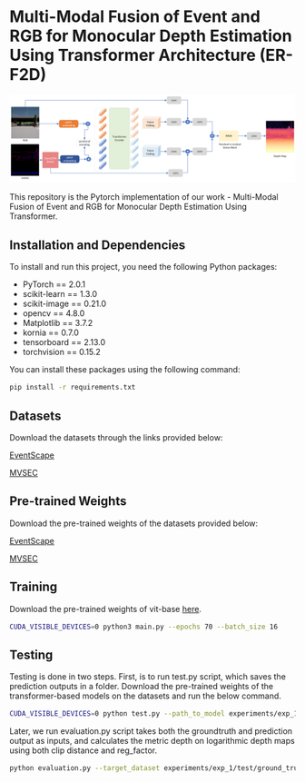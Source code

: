 # Multi-Modal Fusion of Event and RGB for Monocular Depth Estimation Using Transformer Architecture (ER-F2D)
<p>
<img src="img/model_architecture.png" width="900">
</p>
This repository is the Pytorch implementation of our work - Multi-Modal Fusion of Event and RGB for Monocular Depth Estimation Using Transformer.


## Installation and Dependencies

To install and run this project, you need the following Python packages:

- PyTorch == 2.0.1
- scikit-learn == 1.3.0
- scikit-image == 0.21.0
- opencv == 4.8.0
- Matplotlib == 3.7.2
- kornia == 0.7.0
- tensorboard == 2.13.0
- torchvision == 0.15.2

You can install these packages using the following command:

```bash
pip install -r requirements.txt
```
## Datasets 
Download the datasets through the links provided below:

[EventScape](https://github.com/uzh-rpg/rpg_ramnet#eventscape)

[MVSEC](https://daniilidis-group.github.io/mvsec/download/)

## Pre-trained Weights
Download the pre-trained weights of the datasets provided below:

[EventScape](https://drive.google.com/file/d/1jqDCz-r09OhJk6j33spUQlE-Xp3qGqZL/view?usp=sharing)

[MVSEC](https://drive.google.com/file/d/1KYCtYh3MY5kKenD-WhqhH_QsdyGlDT4v/view?usp=sharing)
## Training
Download the pre-trained weights of vit-base [here](https://drive.google.com/file/d/182WFuYtP94Z4cxBdlYjJS7pQbGWkyRWc/view?usp=drive_link).
```bash
CUDA_VISIBLE_DEVICES=0 python3 main.py --epochs 70 --batch_size 16
```
## Testing
Testing is done in two steps. First, is to run test.py script, which saves the prediction outputs in a folder. 
Download the pre-trained weights of the transformer-based models on the datasets and run the below command.
```bash
CUDA_VISIBLE_DEVICES=0 python test.py --path_to_model experiments/exp_1/checkpoints/model_best.pth.tar --output_folder experiments/exp_1/test/ --data_folder test 
```
Later, we run evaluation.py script takes both the groundtruth and prediction output as inputs, and calculates the metric depth on logarithmic depth maps using both clip distance and reg_factor. 
```bash
python evaluation.py --target_dataset experiments/exp_1/test/ground_truth/npy/gt/ --predictions_dataset experiments/exp_1/test/npy/depth/ --clip_distance 80 --reg_factor 3.70378
```

